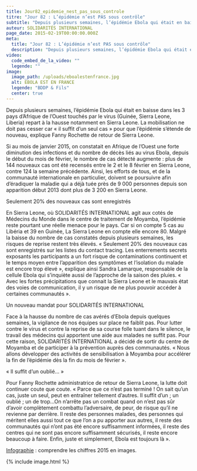 ```yaml
---
title: Jour82_epidemie_nest_pas_sous_controle
titre: "Jour 82 : L’épidémie n’est PAS sous contrôle"
subtitle: "Depuis plusieurs semaines, l’épidémie Ebola qui était en baisse dans les 3 pays d’Afrique de l’Ouest touchés par le virus (Guinée, Sierra Leone, Liberia) repart à la hausse notamment en Sierra Leone..."
auteur: SOLIDARITÉS INTERNATIONAL
page_date: 2015-02-19T00:00:00.000Z
meta:
  title: "Jour 82 : L’épidémie n’est PAS sous contrôle"
  description: "Depuis plusieurs semaines, l’épidémie Ebola qui était en baisse dans les 3 pays d’Afrique de l’Ouest touchés par le virus (Guinée, Sierra Leone, Liberia) repart à la hausse notamment en Sierra Leone..."
video:
  code_embed_de_la_video: ""
  legende: ""
image:
  image_path: /uploads/eboalestenfrance.jpg
  alt: EBOLA EST EN FRANCE
  legende: "BDDP & Fils"
  center: true
---
```

Depuis plusieurs semaines, l’&eacute;pid&eacute;mie Ebola qui &eacute;tait en baisse dans les 3 pays d’Afrique de l’Ouest touch&eacute;s par le virus (Guin&eacute;e, Sierra Leone, Liberia) repart &agrave; la hausse notamment en Sierra Leone. La mobilisation ne doit pas cesser car &laquo; il suffit d’un seul cas &raquo; pour que l’&eacute;pid&eacute;mie s’&eacute;tende de nouveau, explique Fanny Rochette de retour de Sierra Leone. 

Si au mois de janvier 2015, on constatait en Afrique de l’Ouest une forte diminution des infections et du nombre de d&eacute;c&egrave;s li&eacute;s au virus Ebola, depuis le d&eacute;but du mois de f&eacute;vrier, le nombre de cas d&eacute;tect&eacute; augmente : plus de 144 nouveaux cas ont &eacute;t&eacute; recens&eacute;s entre le 2 et le 8 f&eacute;vrier en Sierra Leone, contre 124 la semaine pr&eacute;c&eacute;dente. Ainsi, les efforts de tous, et de la communaut&eacute; internationale en particulier, doivent se poursuivre afin d’&eacute;radiquer la maladie qui a d&eacute;j&agrave; tu&eacute;e pr&egrave;s de 9 000 personnes depuis son apparition d&eacute;but 2013 dont plus de 3 200 en Sierra Leone.

Seulement 20% des nouveaux cas sont enregistr&eacute;s

En Sierra Leone, o&ugrave; SOLIDARIT&Eacute;S INTERNATIONAL agit aux cot&eacute;s de M&eacute;decins du Monde dans le centre de traitement de Moyamba, l’&eacute;pid&eacute;mie reste pourtant une r&eacute;elle menace pour le pays. Car si on compte 5 cas au Lib&eacute;ria et 39 en Guin&eacute;e, La Sierra Leone en compte elle encore 80. Malgr&eacute; la baisse du nombre de cas constat&eacute;s depuis plusieurs semaines, les risques de reprise restent tr&egrave;s &eacute;lev&eacute;s. &laquo; Seulement 20% des nouveaux cas sont enregistr&eacute;s sur les listes du contact tracing. Les enterrements secrets exposants les participants a un fort risque de contaminations continuent et le temps moyen entre l’apparition des sympt&ocirc;mes et l’isolation du malade est encore trop &eacute;lev&eacute; &raquo;, explique ainsi Sandra Lamarque, responsable de la cellule Ebola qui s’inqui&egrave;te aussi de l’approche de la saison des pluies. &laquo; Avec les fortes pr&eacute;cipitations que connait la Sierra Leone et le mauvais &eacute;tat des voies de communication, il y un risque de ne plus pouvoir acc&eacute;der &agrave; certaines communaut&eacute;s &raquo;. 

Un nouveau mandat pour SOLIDARIT&Eacute;S INTERNATIONAL

Face &agrave; la hausse du nombre de cas av&eacute;r&eacute;s d’Ebola depuis quelques semaines, la vigilance de nos &eacute;quipes sur place ne faiblit pas. Pour lutter contre le virus et contre la reprise de sa course folle tuant dans le silence, le travail des m&eacute;decins qui apportent une aide aux malades ne suffit pas. Pour cette raison, SOLIDARIT&Eacute;S INTERNATIONAL  a d&eacute;cid&eacute; de sortir du centre de Moyamba et de participer &agrave; la pr&eacute;vention aupr&egrave;s des communaut&eacute;s. &laquo; Nous allons d&eacute;velopper des activit&eacute;s de sensibilisation &agrave; Moyamba pour acc&eacute;l&eacute;rer la fin de l’&eacute;pid&eacute;mie d&egrave;s la fin du mois de f&eacute;vrier &raquo;.

&laquo; Il suffit d’un oubli&eacute;… &raquo;

Pour Fanny Rochette administratrice de retour de Sierra Leone, la lutte doit continuer coute que coute. &laquo; Parce que ce n’est pas termin&eacute; ! On sait qu’un cas, juste un seul, peut en entra&icirc;ner tellement d’autres. Il suffit d’un ; un oubli&eacute; ; un de trop…On n’arr&ecirc;te pas un combat quand on n’est pas s&ucirc;r d’avoir compl&egrave;tement combattu l’adversaire, de peur, de risque qu’il ne revienne par derri&egrave;re.
Il reste des personnes malades, des personnes qui m&eacute;ritent elles aussi tout ce que l’on a pu apporter aux autres, il reste des communaut&eacute;s qui n’ont pas &eacute;t&eacute; encore suffisamment inform&eacute;es, il reste des centres qui ne sont pas encore suffisamment s&eacute;curis&eacute;s, il reste encore beaucoup &agrave; faire.
Enfin, juste et simplement, Ebola est toujours l&agrave; &raquo;.

[Infographie](http://www.solidarites.org/fr/nos-missions/ebola-sierra-leone/actualites-sierra-leone/1071-ebola-les-risques-de-reprise-sont-eleves) : comprendre les chiffres 2015 en images.

{% include image.html %}